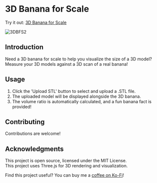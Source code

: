 # 3D Banana for Scale

Try it out: [3D Banana for Scale](https://andrewsink.github.io/3D-Banana-for-Scale/)

![3DBFS2](https://github.com/AndrewSink/3D-Banana-for-Scale/assets/46334898/1075a10d-b3fa-442c-9290-a1d976d22379)

## Introduction
Need a 3D banana for scale to help you visualize the size of a 3D model? </br>
Measure your 3D models against a 3D scan of a real banana!</br>

## Usage
1. Click the 'Upload STL' button to select and upload a .STL file.</br>
2. The uploaded model will be displayed alongside the 3D banana.</br>
3. The volume ratio is automatically calculated, and a fun banana fact is provided!</br>

## Contributing
Contributions are welcome!

## Acknowledgments
This project is open source, licensed under the MIT License.</br>
This project uses Three.js for 3D rendering and visualization. </br>

Find this project useful? You can buy me a [coffee on Ko-Fi](https://ko-fi.com/andrewsink)!
